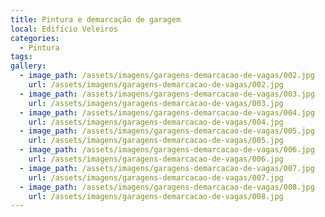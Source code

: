 ```yaml
---
title: Pintura e demarcação de garagem
local: Edifício Veleiros
categories:
  - Pintura
tags:
gallery:
  - image_path: /assets/imagens/garagens-demarcacao-de-vagas/002.jpg
    url: /assets/imagens/garagens-demarcacao-de-vagas/002.jpg
  - image_path: /assets/imagens/garagens-demarcacao-de-vagas/003.jpg
    url: /assets/imagens/garagens-demarcacao-de-vagas/003.jpg
  - image_path: /assets/imagens/garagens-demarcacao-de-vagas/004.jpg
    url: /assets/imagens/garagens-demarcacao-de-vagas/004.jpg
  - image_path: /assets/imagens/garagens-demarcacao-de-vagas/005.jpg
    url: /assets/imagens/garagens-demarcacao-de-vagas/005.jpg
  - image_path: /assets/imagens/garagens-demarcacao-de-vagas/006.jpg
    url: /assets/imagens/garagens-demarcacao-de-vagas/006.jpg
  - image_path: /assets/imagens/garagens-demarcacao-de-vagas/007.jpg
    url: /assets/imagens/garagens-demarcacao-de-vagas/007.jpg
  - image_path: /assets/imagens/garagens-demarcacao-de-vagas/008.jpg
    url: /assets/imagens/garagens-demarcacao-de-vagas/008.jpg
---
```

